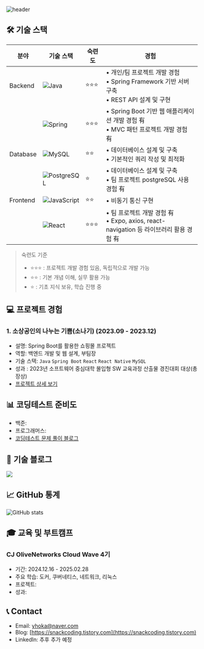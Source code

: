 
![header](https://capsule-render.vercel.app/api?type=wave&height=200&text=Yeonghak%20Github&fontAlign=50&=)
<br>

## 🛠 기술 스택
| 분야 | 기술 스택 | 숙련도 | 경험 |
|------|-----------|--------|------|
| Backend | ![Java](https://img.shields.io/badge/Java-007396?style=flat-square&logo=openjdk&logoColor=white) | ⭐⭐⭐ | • 개인/팀 프로젝트 개발 경험<br>• Spring Framework 기반 서버 구축<br>• REST API 설계 및 구현 |
| | ![Spring](https://img.shields.io/badge/Spring-6DB33F?style=flat-square&logo=spring&logoColor=white) | ⭐⭐⭐ | • Spring Boot 기반 웹 애플리케이션 개발 경험 有<br>• MVC 패턴 프로젝트 개발 경험 有  |
| Database | ![MySQL](https://img.shields.io/badge/MySQL-4479A1?style=flat-square&logo=mysql&logoColor=white) | ⭐⭐ | • 데이터베이스 설계 및 구축<br>• 기본적인 쿼리 작성 및 최적화 |
| | ![PostgreSQL](https://img.shields.io/badge/PostgreSQL-4479A1?style=flat-square&logo=PostgreSQL&logoColor=white) | ⭐ | • 데이터베이스 설계 및 구축<br>• 팀 프로젝트 postgreSQL 사용 경험 有 |
| Frontend | ![JavaScript](https://img.shields.io/badge/JavaScript-F7DF1E?style=flat-square&logo=javascript&logoColor=black) | ⭐⭐ | • 비동기 통신 구현   |
| | ![React](https://img.shields.io/badge/React-61DAFB?style=flat-square&logo=react&logoColor=black) | ⭐⭐⭐ | • 팀 프로젝트 개발 경험 有<br>• Expo, axios, react-navigation 등 라이브러리 활용 경험 有 |
> 숙련도 기준
> - ⭐⭐⭐ : 프로젝트 개발 경험 있음, 독립적으로 개발 가능
> - ⭐⭐ : 기본 개념 이해, 실무 활용 가능
> - ⭐ : 기초 지식 보유, 학습 진행 중


## 💻 프로젝트 경험
### 1. 소상공인의 나누는 기쁨(소나기) (2023.09 - 2023.12)
- 설명: Spring Boot를 활용한 쇼핑몰 프로젝트
- 역할: 백엔드 개발 및 웹 설계, 부팀장
- 기술 스택: `Java` `Spring Boot` `React` `React Native` `MySQL` 
- 성과 : 2023년 소프트웨어 중심대학 몰입형 SW 교육과정 산출물 경진대회 대상(총장상)
- [프로젝트 상세 보기](https://github.com/okhi3945/Sonagi_App)

## 📊 코딩테스트 준비도
- 백준: 
- 프로그래머스: 
- [코딩테스트 문제 풀이 블로그](https://snackcoding.tistory.com/category/%EC%BD%94%ED%85%8C)

## 📝 기술 블로그
<a href="https://snackcoding.tistory.com">
  <img src="https://img.shields.io/badge/Tistory-000000?style=for-the-badge&logo=Tistory&logoColor=white" />
</a>

## 📈 GitHub 통계
![GitHub stats](https://github-readme-stats.vercel.app/api?username=okhi3945&show_icons=true&theme=radical)

## 🎓 교육 및 부트캠프
### CJ OliveNetworks Cloud Wave 4기
- 기간: 2024.12.16 - 2025.02.28
- 주요 학습: 도커, 쿠버네티스, 네트워크, 리눅스
- 프로젝트: 
- 성과:
  

## 📞 Contact
- Email: yhoka@naver.com
- Blog: [https://snackcoding.tistory.com](https://snackcoding.tistory.com)
- LinkedIn: 추후 추가 예정
